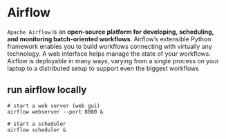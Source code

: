 # Airflow 

`Apache Airflow` is an **open-source platform for developing, scheduling, and monitoring batch-oriented workflows**. 
Airflow’s extensible Python framework enables you to build workflows connecting with virtually any technology. 
A web interface helps manage the state of your workflows. Airflow is deployable in many ways, varying from a single 
process on your laptop to a distributed setup to support even the biggest workflows

## run airflow locally

```shell
# start a web server (web gui)
airflow webserver --port 8080 &

# start a scheduler
airflow scheduler &
```